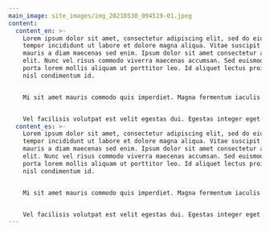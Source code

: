 ```yaml
---
main_image: site_images/img_20210530_094519-01.jpeg
content:
  content_en: >-
    Lorem ipsum dolor sit amet, consectetur adipiscing elit, sed do eiusmod
    tempor incididunt ut labore et dolore magna aliqua. Vitae suscipit tellus
    mauris a diam maecenas sed enim. Ipsum dolor sit amet consectetur adipiscing
    elit. Nunc vel risus commodo viverra maecenas accumsan. Sed euismod nisi
    porta lorem mollis aliquam ut porttitor leo. Id aliquet lectus proin nibh
    nisl condimentum id.


    Mi sit amet mauris commodo quis imperdiet. Magna fermentum iaculis eu non diam phasellus. At volutpat diam ut venenatis tellus. Non quam lacus suspendisse faucibus interdum posuere lorem. Consequat mauris nunc congue nisi. Cras ornare arcu dui vivamus arcu. Elit scelerisque mauris pellentesque pulvinar pellentesque habitant morbi tristique. Tempus iaculis urna id volutpat. Commodo sed egestas egestas fringilla phasellus faucibus scelerisque. Facilisi morbi tempus iaculis urna id. Risus sed vulputate odio ut enim blandit. Sed vulputate mi sit amet. Purus sit amet volutpat consequat mauris nunc. Amet consectetur adipiscing elit duis tristique sollicitudin nibh sit. Phasellus egestas tellus rutrum tellus pellentesque eu tincidunt tortor. Egestas congue quisque egestas diam in.


    Vel facilisis volutpat est velit egestas dui. Egestas integer eget aliquet nibh praesent tristique. Nunc scelerisque viverra mauris in aliquam sem fringilla ut morbi. Vestibulum sed arcu non odio euismod lacinia at. Ut morbi tincidunt augue interdum velit euismod in pellentesque. Ultrices tincidunt arcu non sodales. Lacus vel facilisis volutpat est velit egestas dui id ornare. Libero justo laoreet sit amet cursus sit. Mauris a diam maecenas sed enim ut sem. Ac turpis egestas maecenas pharetra convallis posuere. Neque ornare aenean euismod elementum nisi quis eleifend quam. Pellentesque diam volutpat commodo sed egestas egestas fringilla phasellus. Proin sagittis nisl rhoncus mattis rhoncus urna neque. Odio pellentesque diam volutpat commodo sed egestas egestas. Eget sit amet tellus cras adipiscing enim eu turpis. Arcu felis bibendum ut tristique et egestas quis ipsum suspendisse.
  content_es: >-
    Lorem ipsum dolor sit amet, consectetur adipiscing elit, sed do eiusmod
    tempor incididunt ut labore et dolore magna aliqua. Vitae suscipit tellus
    mauris a diam maecenas sed enim. Ipsum dolor sit amet consectetur adipiscing
    elit. Nunc vel risus commodo viverra maecenas accumsan. Sed euismod nisi
    porta lorem mollis aliquam ut porttitor leo. Id aliquet lectus proin nibh
    nisl condimentum id.


    Mi sit amet mauris commodo quis imperdiet. Magna fermentum iaculis eu non diam phasellus. At volutpat diam ut venenatis tellus. Non quam lacus suspendisse faucibus interdum posuere lorem. Consequat mauris nunc congue nisi. Cras ornare arcu dui vivamus arcu. Elit scelerisque mauris pellentesque pulvinar pellentesque habitant morbi tristique. Tempus iaculis urna id volutpat. Commodo sed egestas egestas fringilla phasellus faucibus scelerisque. Facilisi morbi tempus iaculis urna id. Risus sed vulputate odio ut enim blandit. Sed vulputate mi sit amet. Purus sit amet volutpat consequat mauris nunc. Amet consectetur adipiscing elit duis tristique sollicitudin nibh sit. Phasellus egestas tellus rutrum tellus pellentesque eu tincidunt tortor. Egestas congue quisque egestas diam in.


    Vel facilisis volutpat est velit egestas dui. Egestas integer eget aliquet nibh praesent tristique. Nunc scelerisque viverra mauris in aliquam sem fringilla ut morbi. Vestibulum sed arcu non odio euismod lacinia at. Ut morbi tincidunt augue interdum velit euismod in pellentesque. Ultrices tincidunt arcu non sodales. Lacus vel facilisis volutpat est velit egestas dui id ornare. Libero justo laoreet sit amet cursus sit. Mauris a diam maecenas sed enim ut sem. Ac turpis egestas maecenas pharetra convallis posuere. Neque ornare aenean euismod elementum nisi quis eleifend quam. Pellentesque diam volutpat commodo sed egestas egestas fringilla phasellus. Proin sagittis nisl rhoncus mattis rhoncus urna neque. Odio pellentesque diam volutpat commodo sed egestas egestas. Eget sit amet tellus cras adipiscing enim eu turpis. Arcu felis bibendum ut tristique et egestas quis ipsum suspendisse.
---
```

